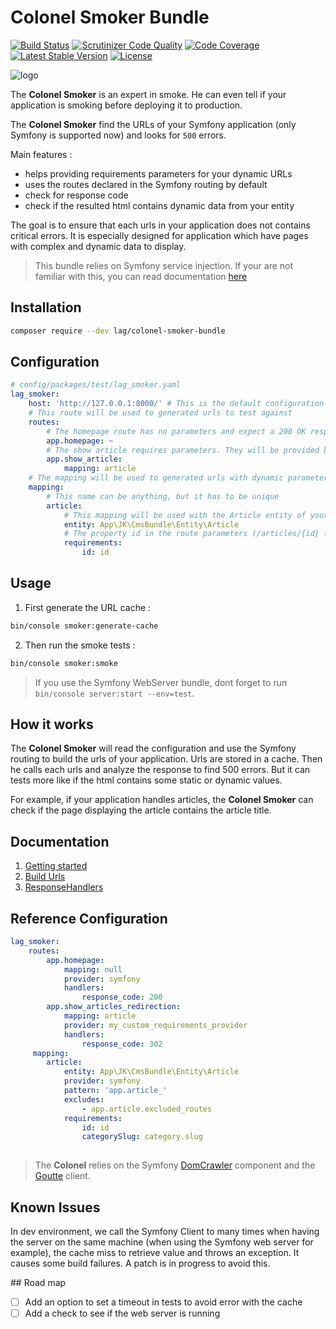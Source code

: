 # Colonel Smoker Bundle
[![Build Status](https://travis-ci.org/larriereguichet/colonel-smoker-bundle.svg?branch=master)](https://travis-ci.org/larriereguichet/colonel-smoker-bundle)
[![Scrutinizer Code Quality](https://scrutinizer-ci.com/g/larriereguichet/colonel-smoker-bundle/badges/quality-score.png?b=master)](https://scrutinizer-ci.com/g/larriereguichet/colonel-smoker-bundle/?branch=master)
[![Code Coverage](https://scrutinizer-ci.com/g/larriereguichet/colonel-smoker-bundle/badges/coverage.png?b=master)](https://scrutinizer-ci.com/g/larriereguichet/colonel-smoker-bundle/?branch=master)
[![Latest Stable Version](https://poser.pugx.org/lag/colonel-smoker-bundle/v/stable)](https://packagist.org/packages/lag/colonel-smoker-bundle)
[![License](https://poser.pugx.org/lag/colonel-smoker-bundle/license)](https://packagist.org/packages/lag/colonel-smoker-bundle)

![logo](https://vignette.wikia.nocookie.net/onepiece/images/1/1c/Smoker_Anime_Pre_Timeskip_Infobox.png/revision/latest/scale-to-width-down/150)

The **Colonel Smoker** is an expert in smoke. He can even tell if your application is smoking before deploying it to production.

The **Colonel Smoker** find the URLs of your Symfony application (only Symfony is supported now) and looks for `500` errors.

Main features : 
- helps providing requirements parameters for your dynamic URLs
- uses the routes declared in the Symfony routing by default
- check for response code
- check if the resulted html contains dynamic data from your entity

The goal is to ensure that each urls in your application does not contains critical errors. It is especially designed 
for application which have pages  with complex and dynamic data to display. 

> This bundle relies on Symfony service injection. If your are not familiar with this, you can read documentation [here](https://symfony.com/doc/current/service_container.html)

## Installation

```bash
composer require --dev lag/colonel-smoker-bundle
```

## Configuration
```yaml
# config/packages/test/lag_smoker.yaml
lag_smoker:
    host: 'http://127.0.0.1:8000/' # This is the default configuration
    # This route will be used to generated urls to test against
    routes:
        # The homepage route has no parameters and expect a 200 OK response code
        app.homepage: ~
        # The show article requires parameters. They will be provided by the mapping "article"
        app.show_article:
            mapping: article
    # The mapping will be used to generated urls with dynamic parameters
    mapping:
        # This name can be anything, but it has to be unique
        article:
            # This mapping will be used with the Article entity of your application
            entity: App\JK\CmsBundle\Entity\Article
            # The property id in the route parameters (/articles/{id} for example) will be mapped with id property of your entity
            requirements:
                id: id
```

## Usage
1. First generate the URL cache :
```bash
bin/console smoker:generate-cache
```

2. Then run the smoke tests :
```bash
bin/console smoker:smoke
```

> If you use the Symfony WebServer bundle, dont forget to run `bin/console server:start --env=test`.

## How it works
The **Colonel Smoker** will read the configuration and use the Symfony routing to build the urls of your application. 
Urls are stored in a cache. Then he calls each urls and analyze the response to find 500 errors. But it can tests more 
like if the html contains some static or dynamic values.

For example, if your application handles articles, the **Colonel Smoker** can check if the page displaying the article 
contains the article title. 

## Documentation
1. [Getting started](https://github.com/larriereguichet/colonel-smoker-bundle/tree/master/src/Resources/docs/1.GettingStarted.md)
2. [Build Urls](https://github.com/larriereguichet/colonel-smoker-bundle/tree/master/src/Resources/docs/2.BuildUrls.md)
2. [ResponseHandlers](https://github.com/larriereguichet/colonel-smoker-bundle/tree/master/src/Resources/docs/3.ResponseHandlers.md)

## Reference Configuration
```yaml
lag_smoker:
    routes:
        app.homepage:
            mapping: null
            provider: symfony
            handlers:
                response_code: 200
        app.show_articles_redirection:
            mapping: article
            provider: my_custom_requirements_provider
            handlers:
                response_code: 302
     mapping:
        article:
            entity: App\JK\CmsBundle\Entity\Article
            provider: symfony
            pattern: 'app.article_'
            excludes:
                - app.article.excluded_routes
            requirements:
                id: id
                categorySlug: category.slug
        
```

> The **Colonel** relies on the Symfony [DomCrawler](https://symfony.com/doc/current/components/dom_crawler.html) component and the [Goutte](https://github.com/FriendsOfPHP/Goutte) client.

## Known Issues
In dev environment, we call the Symfony Client to many times when having the server on the same machine (when using the 
Symfony web server for example), the cache miss to retrieve value and throws an exception. It causes some build failures.
A patch is in progress to avoid this.


## Road map
- [ ] Add an option to set a timeout in tests to avoid error with the cache
- [ ] Add a check to see if the web server is running
